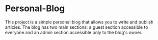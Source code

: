 # Personal-Blog
This project is a simple personal blog that allows you to write and publish articles. The blog has two main sections: a guest section accessible to everyone and an admin section accessible only to the blog's owner.
